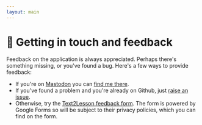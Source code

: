 ```yaml
---
layout: main
---
```


# 💬 Getting in touch and feedback

Feedback on the application is always appreciated. Perhaps there's something
missing, or you've found a bug. Here's a few ways to provide feedback:

- If you're on [Mastodon](https://sunny.garden/@henspace) you can [find me there](https://sunny.garden/@henspace).
- If you've found a problem and you're already on Github, just [raise an issue](https://github.com/henspace/text2lesson/issues).
- Otherwise, try the [Text2Lesson feedback form](https://forms.gle/KvpYwgbUBgBgWzME6).
  The form is powered by Google Forms so will be subject to their privacy policies, which you can find on the form.
